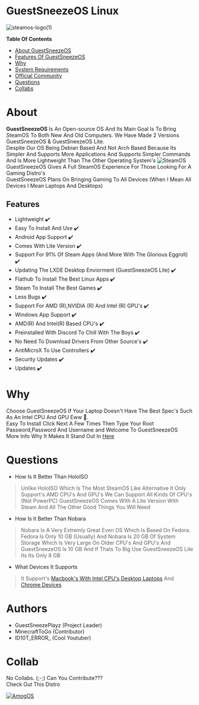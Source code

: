 # GuestSneezeOS Linux
![steamos-logo(1)](https://github.com/GuestSneezeOS/GuestSneezeOS/assets/163439609/5de96186-87d6-41f6-b2e1-1b5dbbe6b844)

**Table Of Contents**
- [About GuestSneezeOS](#about)
- [Features Of GuestSneezeOS](#features)
- [Why](#why)
- [System Requirements](https://github.com/GuestSneezeOS/GuestSneezeOS/wiki/System-Requirements)
- [Official Community](https://github.com/GuestSneezeOS/GuestSneezeOS/discussions)
- [Questions](Questions)
- [Collabs](collab)

# About
**GuestSneezeOS** Is An Open-source OS And Its Main Goal Is To Bring SteamOS To Both New And Old Computers. We Have Made 2 Versions GuestSneezeOS & GuestSneezeOS Lite.
<br>
Despite Our OS Being Debian Based And Not Arch Based Because Its Simpler And Supports More Applications And Supports Simpler Commands And Is More Lightweight Than The Other Operating System's
![SteamOS](https://upload.wikimedia.org/wikipedia/commons/5/59/KDE_Plasma_5.23_on_Steam_Deck_Desktop_screenshot.png)
GuestSneezeOS Gives A Full SteamOS Experience For Those Looking For A Gaming Distro's
<br>
GuestSneezeOS Plans On Bringing Gaming To All Devices (When I Mean All Devices I Mean Laptops And Desktops)

Features
-
- Lightweight ✔️
- Easy To Install And Use ✔️
- Android App Support ✔️
- Comes With Lite Version ✔️ 
- Support For 91% Of Steam Apps (And More With The Glorious Eggroll) ✔️
- Updating The LXDE Desktop Enviorment (GuestSneezeOS Lite) ✔️
- Flathub To Install The Best Linux Apps ✔️
- Steam To Install The Best Games ✔️
- Less Bugs ✔️
- Support For AMD (R),NVIDIA (R) And Intel (R) GPU's ✔️
- Windows App Support ✔️
- AMD(R) And Intel(R) Based CPU's ✔️
- Preinstalled With Discord To Chill With The Boys ✔️
- No Need To Download Drivers From Other Source's ✔️
- AntiMicroX To Use Controllers ✔️
- Security Updates ✔️
- Updates ✔️
# Why
Choose GuestSneezeOS If Your Laptop Doesn't Have The Best Spec's Such As An Intel CPU And GPU Eww 🤢.
<br>
Easy To Install Click Next A Few Times Then Type Your Root Password,Password And Username and Welcome To GuestSneezeOS
<br> 
More Info Why It Makes It Stand Out In [Here](https://github.com/GuestSneezeOS/GuestSneezeOS/wiki/OS-Comparison's)
# Questions
- How Is It Better Than HoloISO
> Unlike HoloISO Which Is The Most SteamOS Like Alternative It Only Support's AMD CPU's And GPU's We Can Support All Kinds Of CPU's (Not PowerPC) GuestSneezeOS Comes WIth A Lite Version With Steam And All The Other Good Things You Will Need
- How Is it Better Than Nobara
> Nobara Is A Very Extremly Great Even OS Which Is Based On Fedora. Fedora Is Only 10 GB (Usually) And Nobara Is 20 GB Of System Storage Which Is Very Large On Older CPU's And GPU's And GuestSneezeOS Is 10 GB And If Thats To Big Use GuestSneezeOS Lite Its Its Only 8 GB
- What Devices It Supports
> It Support's [Macbook's With Intel CPU's](https://apple.com),[Desktop](https://www.microsoft.com/en-us/windows/),[Laptops](https://www.microsoft.com/en-us/windows/) And [Chrome Devices](https://chromeenterprise.google/intl/en_ca/devices/)

# Authors
- GuestSneezePlayz (Project Leader)
- MinecraftToGo (Contributor)
- ID10T_ERROR_ (Cool Youtuber)

# Collab
No Collabs. (;-;) Can You Contribute???
<br>
Check Out This Distro

[![AmogOS](https://github.com/GuestSneezeOS-Linux/GuestSneezeOS-Linux/assets/163439609/bf789102-a3e1-443a-92e7-3d7ccfb6399d)](https://github.com/Amog-OS/AmogOS)
